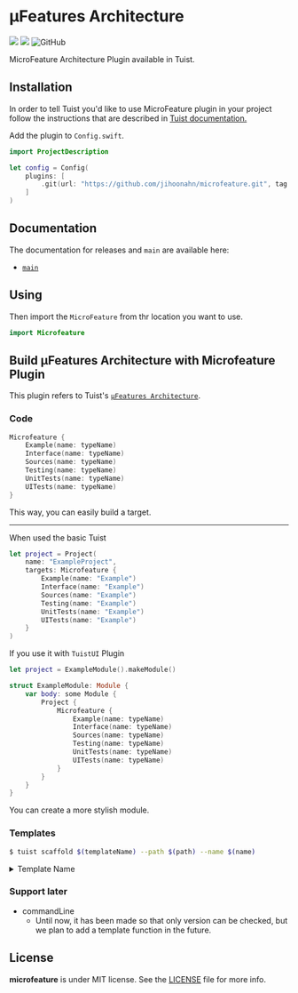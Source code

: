# µFeatures Architecture

<p>
  <img src="https://img.shields.io/badge/Swift-5.9-f05318.svg" />
  <img src="https://img.shields.io/badge/tuist-plugin-blue.svg" />
  <img alt="GitHub" src="https://img.shields.io/github/license/jihoonahn/microfeature">
</p>

MicroFeature Architecture Plugin available in Tuist.

## Installation

In order to tell Tuist you'd like to use MicroFeature plugin in your project follow the instructions that are described in [Tuist documentation.](https://docs.tuist.io/plugins/using-plugins)

Add the plugin to `Config.swift`.
```swift
import ProjectDescription

let config = Config(
    plugins: [
        .git(url: "https://github.com/jihoonahn/microfeature.git", tag: "vTAG")
    ]
)
```

## Documentation
The documentation for releases and `main` are available here:
- [`main`](https://jihoonahn.github.io/microfeature/main/documentation/microfeature/)


## Using

Then import the `MicroFeature` from thr location you want to use.

```swift
import Microfeature
```

## Build µFeatures Architecture with Microfeature Plugin
This plugin refers to Tuist's [`µFeatures Architecture`](https://docs.tuist.io/building-at-scale/microfeatures).

### Code

```swift
Microfeature {
    Example(name: typeName)
    Interface(name: typeName)
    Sources(name: typeName)
    Testing(name: typeName)
    UnitTests(name: typeName)
    UITests(name: typeName)
}
```

This way, you can easily build a target.

---

When used the basic Tuist

```swift
let project = Project(
    name: "ExampleProject",
    targets: Microfeature {
        Example(name: "Example")
        Interface(name: "Example")
        Sources(name: "Example")
        Testing(name: "Example")
        UnitTests(name: "Example")
        UITests(name: "Example")
    }
)
```

If you use it with `TuistUI` Plugin

```swift
let project = ExampleModule().makeModule()

struct ExampleModule: Module {
    var body: some Module {
        Project {
            Microfeature {
                Example(name: typeName)
                Interface(name: typeName)
                Sources(name: typeName)
                Testing(name: typeName)
                UnitTests(name: typeName)
                UITests(name: typeName)
            }
        }
    }
}
```

You can create a more stylish module.

### Templates

```bash
$ tuist scaffold $(templateName) --path $(path) --name $(name)
```

<details>
  <summary> Template Name </summary>

- Example
- Interface
- Sources
- Testing
- Tests
- UITests
</details>

### Support later
- commandLine
  - Until now, it has been made so that only version can be checked, but we plan to add a template function in the future.


## License
**microfeature** is under MIT license. See the [LICENSE](https://github.com/Jihoonahn/microfeature/blob/main/LICENSE) file for more info.
